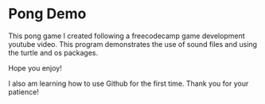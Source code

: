 # Pong Demo

This pong game I created following a freecodecamp game development youtube video. This program demonstrates the use of sound files and using the turtle and os packages.

Hope you enjoy!

I also am learning how to use Github for the first time. Thank you for your patience!
